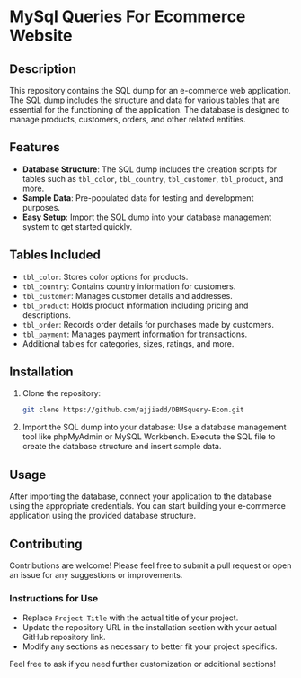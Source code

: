 # MySql Queries For Ecommerce Website

## Description
This repository contains the SQL dump for an e-commerce web application. The SQL dump includes the structure and data for various tables that are essential for the functioning of the application. The database is designed to manage products, customers, orders, and other related entities.

## Features
- **Database Structure**: The SQL dump includes the creation scripts for tables such as `tbl_color`, `tbl_country`, `tbl_customer`, `tbl_product`, and more.
- **Sample Data**: Pre-populated data for testing and development purposes.
- **Easy Setup**: Import the SQL dump into your database management system to get started quickly.

## Tables Included
- `tbl_color`: Stores color options for products.
- `tbl_country`: Contains country information for customers.
- `tbl_customer`: Manages customer details and addresses.
- `tbl_product`: Holds product information including pricing and descriptions.
- `tbl_order`: Records order details for purchases made by customers.
- `tbl_payment`: Manages payment information for transactions.
- Additional tables for categories, sizes, ratings, and more.

## Installation
1. Clone the repository:
   ```bash
   git clone https://github.com/ajjiadd/DBMSquery-Ecom.git

2. Import the SQL dump into your database:
Use a database management tool like phpMyAdmin or MySQL Workbench.
Execute the SQL file to create the database structure and insert sample data.

## Usage
After importing the database, connect your application to the database using the appropriate credentials.
You can start building your e-commerce application using the provided database structure.

## Contributing
Contributions are welcome! Please feel free to submit a pull request or open an issue for any suggestions or improvements.

### Instructions for Use
- Replace `Project Title` with the actual title of your project.
- Update the repository URL in the installation section with your actual GitHub repository link.
- Modify any sections as necessary to better fit your project specifics. 

Feel free to ask if you need further customization or additional sections!







